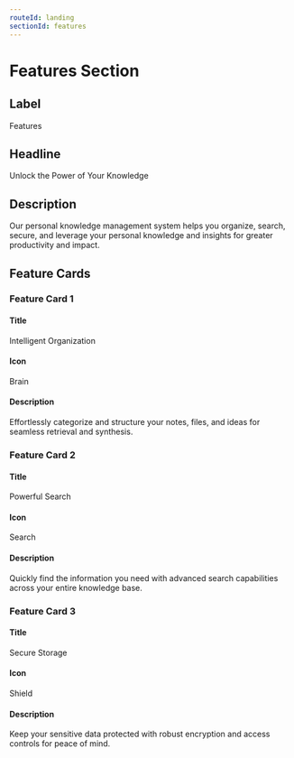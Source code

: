 ```yaml
---
routeId: landing
sectionId: features
---
```

# Features Section

## Label

Features

## Headline

Unlock the Power of Your Knowledge

## Description

Our personal knowledge management system helps you organize, search, secure, and leverage your personal knowledge and insights for greater productivity and impact.

## Feature Cards

### Feature Card 1

#### Title

Intelligent Organization

#### Icon

Brain

#### Description

Effortlessly categorize and structure your notes, files, and ideas for seamless retrieval and synthesis.

### Feature Card 2

#### Title

Powerful Search

#### Icon

Search

#### Description

Quickly find the information you need with advanced search capabilities across your entire knowledge base.

### Feature Card 3

#### Title

Secure Storage

#### Icon

Shield

#### Description

Keep your sensitive data protected with robust encryption and access controls for peace of mind.
